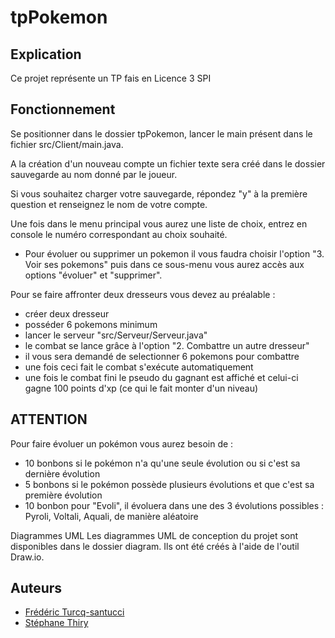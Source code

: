 # tpPokemon


## Explication

Ce projet représente un TP fais en Licence 3 SPI
  


## Fonctionnement 

Se positionner dans le dossier tpPokemon, lancer le main présent dans le fichier src/Client/main.java.

A la création d'un nouveau compte un fichier texte sera créé dans le dossier sauvegarde au nom donné par le joueur.

Si vous souhaitez charger votre sauvegarde, répondez "y" à la première question et renseignez le nom de votre compte.


Une fois dans le menu principal vous aurez une liste de choix, entrez en console le numéro correspondant au choix souhaité.
- Pour évoluer ou supprimer un pokemon il vous faudra choisir l'option "3. Voir ses pokemons"  puis dans ce sous-menu vous aurez accès aux options "évoluer" et "supprimer".

Pour se faire affronter deux dresseurs vous devez au préalable :
- créer deux dresseur
- posséder 6 pokemons minimum
- lancer le serveur "src/Serveur/Serveur.java"
- le combat se lance grâce à l'option "2. Combattre un autre dresseur"
- il vous sera demandé de selectionner 6 pokemons pour combattre
- une fois ceci fait le combat s'exécute automatiquement
- une fois le combat fini le pseudo du gagnant est affiché et celui-ci gagne 100 points d'xp (ce qui le fait monter d'un niveau)
  

##  ATTENTION  
Pour faire évoluer un pokémon vous aurez besoin de :
  -  10 bonbons si le pokémon n'a qu'une seule évolution ou si c'est sa dernière évolution
  -  5 bonbons si le pokémon possède plusieurs évolutions et que c'est sa première évolution
  -  10 bonbon pour "Evoli", il évoluera dans une des 3 évolutions possibles : Pyroli, Voltali, Aquali, de manière aléatoire

Diagrammes UML
Les diagrammes UML de conception du projet sont disponibles dans le dossier diagram. Ils ont été créés à l'aide de l'outil Draw.io.

## Auteurs

- [Frédéric Turcq-santucci](https://github.com/fturcq-santucci)
- [Stéphane Thiry](https://github.com/Stephanethr)
